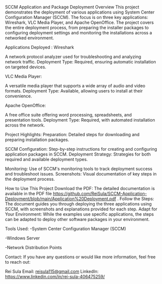 SCCM Application and Package Deployment
Overview
This project demonstrates the deployment of various applications using System Center Configuration Manager (SCCM). The focus is on three key applications: Wireshark, VLC Media Player, and Apache OpenOffice. The project covers the entire deployment process, from preparing the installer packages to configuring deployment settings and monitoring the installations across a networked environment.

Applications Deployed : 
Wireshark

A network protocol analyzer used for troubleshooting and analyzing network traffic.
Deployment Type: Required, ensuring automatic installation on targeted devices.

VLC Media Player:

A versatile media player that supports a wide array of audio and video formats.
Deployment Type: Available, allowing users to install at their convenience.

Apache OpenOffice:

A free office suite offering word processing, spreadsheets, and presentation tools.
Deployment Type: Required, with automated installation across the network.

Project Highlights:
Preparation: Detailed steps for downloading and preparing installation packages.

SCCM Configuration: Step-by-step instructions for creating and configuring application packages in SCCM.
Deployment Strategy: Strategies for both required and available deployment types.

Monitoring: Use of SCCM's monitoring tools to track deployment success and troubleshoot issues.
Screenshots: Visual documentation of key steps in the deployment process.

How to Use This Project
Download the PDF: The detailed documentation is available in the PDF file https://github.com/ReiSula/SCCM-Application-Deployment/blob/main/Application%20Deployment.pdf .
Follow the Steps: The document guides you through deploying the three applications using SCCM, with screenshots and explanations provided for each step.
Adapt for Your Environment: While the examples use specific applications, the steps can be adapted to deploy other software packages in your environment.

Tools Used:
-System Center Configuration Manager (SCCM)

-Windows Server

-Network Distribution Points

Contact:
If you have any questions or would like more information, feel free to reach out:

Rei Sula
Email: reisula115@gmail.com
LinkedIn: https://www.linkedin.com/in/rei-sula-406475259/

